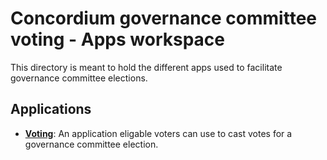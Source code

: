 # Concordium governance committee voting - Apps workspace

This directory is meant to hold the different apps used to facilitate governance committee elections.

## Applications

- [**Voting**](./voting/):
  An application eligable voters can use to cast votes for a governance committee election.
